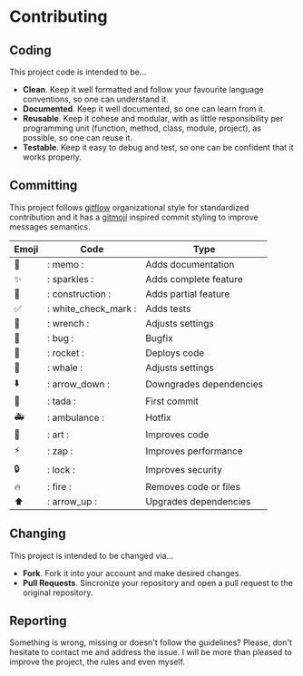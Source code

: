 # Contributing

## Coding

This project code is intended to be...

* **Clean**. Keep it well formatted and follow your favourite language
conventions, so one can understand it.
* **Documented**. Keep it well documented, so one can learn from it.
* **Reusable**. Keep it cohese and modular, with as little responsibility per
programming unit (function, method, class, module, project), as possible, so one
can reuse it.
* **Testable**. Keep it easy to debug and test, so one can be confident that it
works properly.

## Committing

This project follows [gitflow][git_flow] organizational style for standardized
contribution and it has a [gitmoji][git_moji] inspired commit styling to improve
messages semantics.

| Emoji	             | Code                 | Type                    |
|--------------------|----------------------|-------------------------|
| :memo:             | : memo :             | Adds documentation      |
| :sparkles:         | : sparkles :         | Adds complete feature   |
| :construction:     | : construction :     | Adds partial feature    |
| :white_check_mark: | : white_check_mark : | Adds tests              |
| :wrench:           | : wrench :           | Adjusts settings        |
| :bug:              | : bug :              | Bugfix                  |
| :rocket:           | : rocket :           | Deploys code            |
| :whale:            | : whale :            | Adjusts settings        |
| :arrow_down:       | : arrow_down :       | Downgrades dependencies |
| :tada:             | : tada :             | First commit            |
| :ambulance:        | : ambulance :        | Hotfix                  |
| :art:              | : art :              | Improves code           |
| :zap:              | : zap :              | Improves performance    |
| :lock:             | : lock :             | Improves security       |
| :fire:             | : fire :             | Removes code or files   |
| :arrow_up:         | : arrow_up :         | Upgrades dependencies   |

## Changing

This project is intended to be changed via...

* **Fork**. Fork it into your account and make desired changes.
* **Pull Requests**. Sincronize your repository and open a pull request to the
original repository.

## Reporting

Something is wrong, missing or doesn't follow the guidelines? Please, don't
hesitate to contact me and address the issue. I will be more than pleased to
improve the project, the rules and even myself.

[git_flow]: http://nvie.com/posts/a-successful-git-branching-model/
[git_moji]: https://gitmoji.carloscuesta.me/